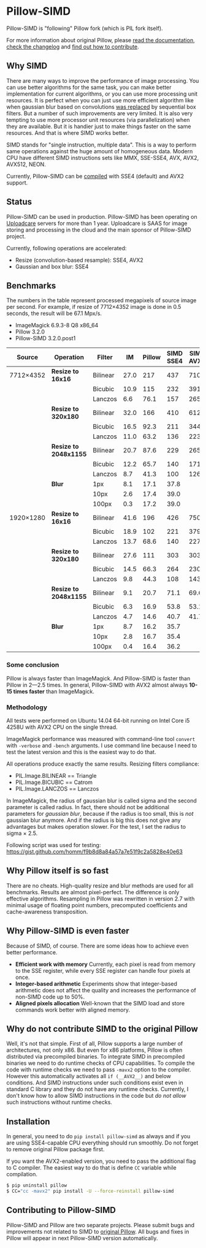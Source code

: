 # Pillow-SIMD

Pillow-SIMD is "following" Pillow fork (which is PIL fork itself).

For more information about original Pillow, please
[read the documentation][original-docs],
[check the changelog][original-changelog] and
[find out how to contribute][original-contribute].


## Why SIMD

There are many ways to improve the performance of image processing.
You can use better algorithms for the same task, you can make better
implementation for current algorithms, or you can use more processing unit
resources. It is perfect when you can just use more efficient algorithm like
when gaussian blur based on convolutions [was replaced][gaussian-blur-changes]
by sequential box filters. But a number of such improvements are very limited.
It is also very tempting to use more processor unit resources 
(via parallelization) when they are available. But it is handier just
to make things faster on the same resources. And that is where SIMD works better.

SIMD stands for "single instruction, multiple data". This is a way to perform
same operations against the huge amount of homogeneous data. 
Modern CPU have different SIMD instructions sets like
MMX, SSE-SSE4, AVX, AVX2, AVX512, NEON.

Currently, Pillow-SIMD can be [compiled](#installation) with SSE4 (default)
and AVX2 support.


## Status

Pillow-SIMD can be used in production. Pillow-SIMD has been operating on
[Uploadcare][uploadcare.com] servers for more than 1 year.
Uploadcare is SAAS for image storing and processing in the cloud
and the main sponsor of Pillow-SIMD project.

Currently, following operations are accelerated:

- Resize (convolution-based resample): SSE4, AVX2
- Gaussian and box blur: SSE4


## Benchmarks

The numbers in the table represent processed megapixels of source image
per second. For example, if resize of 7712×4352 image is done in 0.5 seconds,
the result will be 67.1 Mpx/s.

- ImageMagick 6.9.3-8 Q8 x86_64
- Pillow 3.2.0
- Pillow-SIMD 3.2.0.post1

Source    | Operation               | Filter  | IM   | Pillow | SIMD SSE4 | SIMD AVX2 
----------|-------------------------|---------|------|--------|-----------|-----------
7712×4352 | **Resize to 16x16**     | Bilinear| 27.0 | 217    | 437       | 710
          |                         | Bicubic | 10.9 | 115    | 232       | 391
          |                         | Lanczos | 6.6  | 76.1   | 157       | 265
          | **Resize to 320x180**   | Bilinear| 32.0 | 166    | 410       | 612
          |                         | Bicubic | 16.5 | 92.3   | 211       | 344
          |                         | Lanczos | 11.0 | 63.2   | 136       | 223
          | **Resize to 2048x1155** | Bilinear| 20.7 | 87.6   | 229       | 265
          |                         | Bicubic | 12.2 | 65.7   | 140       | 171
          |                         | Lanczos | 8.7  | 41.3   | 100       | 126
          | **Blur**                | 1px     | 8.1  | 17.1   | 37.8
          |                         | 10px    | 2.6  | 17.4   | 39.0
          |                         | 100px   | 0.3  | 17.2   | 39.0
1920×1280 | **Resize to 16x16**     | Bilinear| 41.6 | 196    | 426       | 750
          |                         | Bicubic | 18.9 | 102    | 221       | 379
          |                         | Lanczos | 13.7 | 68.6   | 140       | 227
          | **Resize to 320x180**   | Bilinear| 27.6 | 111    | 303       | 303
          |                         | Bicubic | 14.5 | 66.3   | 264       | 230
          |                         | Lanczos | 9.8  | 44.3   | 108       | 143
          | **Resize to 2048x1155** | Bilinear| 9.1  | 20.7   | 71.1      | 69.6
          |                         | Bicubic | 6.3  | 16.9   | 53.8      | 53.1
          |                         | Lanczos | 4.7  | 14.6   | 40.7      | 41.7
          | **Blur**                | 1px     | 8.7  | 16.2   | 35.7
          |                         | 10px    | 2.8  | 16.7   | 35.4
          |                         | 100px   | 0.4  | 16.4   | 36.2


### Some conclusion

Pillow is always faster than ImageMagick. And Pillow-SIMD is faster
than Pillow in 2—2.5 times. In general, Pillow-SIMD with AVX2 almost always
**10-15 times faster** than ImageMagick.

### Methodology

All tests were performed on Ubuntu 14.04 64-bit running on
Intel Core i5 4258U with AVX2 CPU on the single thread.

ImageMagick performance was measured with command-line tool `convert` with
`-verbose` and `-bench` arguments. I use command line because
I need to test the latest version and this is the easiest way to do that.

All operations produce exactly the same results.
Resizing filters compliance:

- PIL.Image.BILINEAR == Triangle
- PIL.Image.BICUBIC == Catrom
- PIL.Image.LANCZOS == Lanczos

In ImageMagick, the radius of gaussian blur is called sigma and the second
parameter is called radius. In fact, there should not be additional parameters
for *gaussian blur*, because if the radius is too small, this is *not*
gaussian blur anymore. And if the radius is big this does not give any
advantages but makes operation slower. For the test, I set the radius
to sigma × 2.5.

Following script was used for testing:
https://gist.github.com/homm/f9b8d8a84a57a7e51f9c2a5828e40e63


## Why Pillow itself is so fast

There are no cheats. High-quality resize and blur methods are used for all
benchmarks. Results are almost pixel-perfect. The difference is only effective
algorithms. Resampling in Pillow was rewritten in version 2.7 with 
minimal usage of floating point numbers, precomputed coefficients and
cache-awareness transposition.


## Why Pillow-SIMD is even faster

Because of SIMD, of course. There are some ideas how to achieve even better
performance.

- **Efficient work with memory** Currently, each pixel is read from 
  memory to the SSE register, while every SSE register can handle
  four pixels at once.
- **Integer-based arithmetic** Experiments show that integer-based arithmetic
  does not affect the quality and increases the performance of non-SIMD code
  up to 50%.
- **Aligned pixels allocation** Well-known that the SIMD load and store
  commands work better with aligned memory.


## Why do not contribute SIMD to the original Pillow

Well, it's not that simple. First of all, Pillow supports a large number
of architectures, not only x86. But even for x86 platforms, Pillow is often
distributed via precompiled binaries. To integrate SIMD in precompiled binaries
we need to do runtime checks of CPU capabilities.
To compile the code with runtime checks we need to pass `-mavx2` option
to the compiler. However this automatically activates all `if (__AVX2__)`
and below conditions. And SIMD instructions under such conditions exist
even in standard C library and they do not have any runtime checks.
Currently, I don't know how to allow SIMD instructions in the code
but *do not allow* such instructions without runtime checks.


## Installation

In general, you need to do `pip install pillow-simd` as always and if you
are using SSE4-capable CPU everything should run smoothly.
Do not forget to remove original Pillow package first.

If you want the AVX2-enabled version, you need to pass the additional flag to C
compiler. The easiest way to do that is define `CC` variable while compilation.

```bash
$ pip uninstall pillow
$ CC="cc -mavx2" pip install -U --force-reinstall pillow-simd
```


## Contributing to Pillow-SIMD

Pillow-SIMD and Pillow are two separate projects.
Please submit bugs and improvements not related to SIMD to 
[original Pillow][original-issues]. All bugs and fixes in Pillow
will appear in next Pillow-SIMD version automatically.


  [original-docs]: http://pillow.readthedocs.io/
  [original-issues]: https://github.com/python-pillow/Pillow/issues/new
  [original-changelog]: https://github.com/python-pillow/Pillow/blob/master/CHANGES.rst
  [original-contribute]: https://github.com/python-pillow/Pillow/blob/master/.github/CONTRIBUTING.md
  [gaussian-blur-changes]: http://pillow.readthedocs.io/en/3.2.x/releasenotes/2.7.0.html#gaussian-blur-and-unsharp-mask
  [uploadcare.com]: https://uploadcare.com/?utm_source=github&utm_medium=description&utm_campaign=pillow-simd
